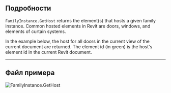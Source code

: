 ## Подробности
`FamilyInstance.GetHost` returns the element(s) that hosts a given family instance. Common hosted elements in Revit are doors, windows, and elements of curtain systems.

In the example below, the host for all doors in the current view of the current document are returned. The element id (in green) is the host's element id in the current Revit document.
___
## Файл примера

![FamilyInstance.GetHost](./Revit.Elements.FamilyInstance.GetHost_img.jpg)
